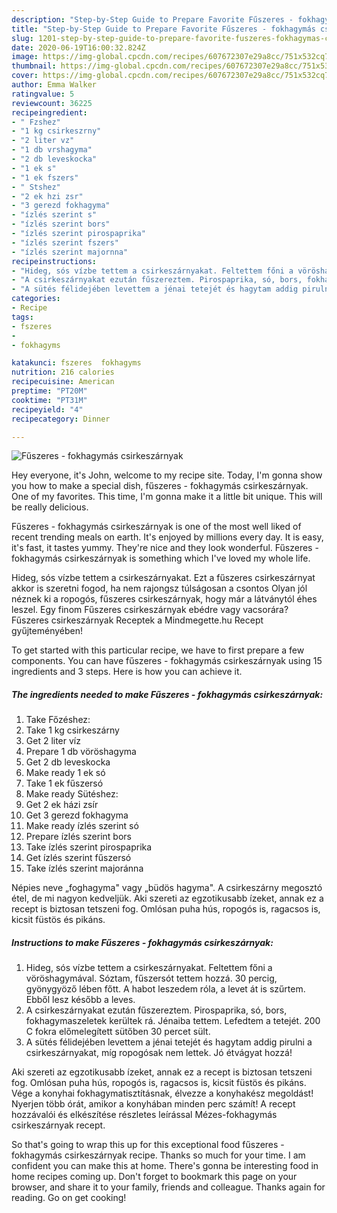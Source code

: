 ```yaml
---
description: "Step-by-Step Guide to Prepare Favorite Fűszeres - fokhagymás csirkeszárnyak"
title: "Step-by-Step Guide to Prepare Favorite Fűszeres - fokhagymás csirkeszárnyak"
slug: 1201-step-by-step-guide-to-prepare-favorite-fuszeres-fokhagymas-csirkeszarnyak
date: 2020-06-19T16:00:32.824Z
image: https://img-global.cpcdn.com/recipes/607672307e29a8cc/751x532cq70/fuszeres-fokhagymas-csirkeszarnyak-recept-foto.jpg
thumbnail: https://img-global.cpcdn.com/recipes/607672307e29a8cc/751x532cq70/fuszeres-fokhagymas-csirkeszarnyak-recept-foto.jpg
cover: https://img-global.cpcdn.com/recipes/607672307e29a8cc/751x532cq70/fuszeres-fokhagymas-csirkeszarnyak-recept-foto.jpg
author: Emma Walker
ratingvalue: 5
reviewcount: 36225
recipeingredient:
- " Fzshez"
- "1 kg csirkeszrny"
- "2 liter vz"
- "1 db vrshagyma"
- "2 db leveskocka"
- "1 ek s"
- "1 ek fszers"
- " Stshez"
- "2 ek hzi zsr"
- "3 gerezd fokhagyma"
- "ízlés szerint s"
- "ízlés szerint bors"
- "ízlés szerint pirospaprika"
- "ízlés szerint fszers"
- "ízlés szerint majornna"
recipeinstructions:
- "Hideg, sós vízbe tettem a csirkeszárnyakat. Feltettem főni a vöröshagymával. Sóztam, fűszersót tettem hozzá. 30 percig, gyönygyöző lében főtt. A habot leszedem róla, a levet át is szűrtem. Ebből lesz később a leves."
- "A csirkeszárnyakat ezután fűszereztem. Pirospaprika, só, bors, fokhagymaszeletek kerültek rá. Jénaiba tettem. Lefedtem a tetejét. 200 C fokra előmelegített sütőben 30 percet sült."
- "A sütés félidejében levettem a jénai tetejét és hagytam addig pirulni a csirkeszárnyakat, míg ropogósak nem lettek. Jó étvágyat hozzá!"
categories:
- Recipe
tags:
- fszeres
- 
- fokhagyms

katakunci: fszeres  fokhagyms 
nutrition: 216 calories
recipecuisine: American
preptime: "PT20M"
cooktime: "PT31M"
recipeyield: "4"
recipecategory: Dinner

---
```



![Fűszeres - fokhagymás csirkeszárnyak](https://img-global.cpcdn.com/recipes/607672307e29a8cc/751x532cq70/fuszeres-fokhagymas-csirkeszarnyak-recept-foto.jpg)

Hey everyone, it's John, welcome to my recipe site. Today, I'm gonna show you how to make a special dish, fűszeres - fokhagymás csirkeszárnyak. One of my favorites. This time, I'm gonna make it a little bit unique. This will be really delicious.

Fűszeres - fokhagymás csirkeszárnyak is one of the most well liked of recent trending meals on earth. It's enjoyed by millions every day. It is easy, it's fast, it tastes yummy. They're nice and they look wonderful. Fűszeres - fokhagymás csirkeszárnyak is something which I've loved my whole life.

Hideg, sós vízbe tettem a csirkeszárnyakat. Ezt a fűszeres csirkeszárnyat akkor is szeretni fogod, ha nem rajongsz túlságosan a csontos Olyan jól néznek ki a ropogós, fűszeres csirkeszárnyak, hogy már a látványtól éhes leszel. Egy finom Fűszeres csirkeszárnyak ebédre vagy vacsorára? Fűszeres csirkeszárnyak Receptek a Mindmegette.hu Recept gyűjteményében!


To get started with this particular recipe, we have to first prepare a few components. You can have fűszeres - fokhagymás csirkeszárnyak using 15 ingredients and 3 steps. Here is how you can achieve it.

<!--inarticleads1-->

##### The ingredients needed to make Fűszeres - fokhagymás csirkeszárnyak:

1. Take  Főzéshez:
1. Take 1 kg csirkeszárny
1. Get 2 liter víz
1. Prepare 1 db vöröshagyma
1. Get 2 db leveskocka
1. Make ready 1 ek só
1. Take 1 ek fűszersó
1. Make ready  Sütéshez:
1. Get 2 ek házi zsír
1. Get 3 gerezd fokhagyma
1. Make ready ízlés szerint só
1. Prepare ízlés szerint bors
1. Take ízlés szerint pirospaprika
1. Get ízlés szerint fűszersó
1. Take ízlés szerint majoránna


Népies neve „foghagyma&#34; vagy „büdös hagyma&#34;. A csirkeszárny megosztó étel, de mi nagyon kedveljük. Aki szereti az egzotikusabb ízeket, annak ez a recept is biztosan tetszeni fog. Omlósan puha hús, ropogós is, ragacsos is, kicsit füstös és pikáns. 

<!--inarticleads2-->

##### Instructions to make Fűszeres - fokhagymás csirkeszárnyak:

1. Hideg, sós vízbe tettem a csirkeszárnyakat. Feltettem főni a vöröshagymával. Sóztam, fűszersót tettem hozzá. 30 percig, gyönygyöző lében főtt. A habot leszedem róla, a levet át is szűrtem. Ebből lesz később a leves.
1. A csirkeszárnyakat ezután fűszereztem. Pirospaprika, só, bors, fokhagymaszeletek kerültek rá. Jénaiba tettem. Lefedtem a tetejét. 200 C fokra előmelegített sütőben 30 percet sült.
1. A sütés félidejében levettem a jénai tetejét és hagytam addig pirulni a csirkeszárnyakat, míg ropogósak nem lettek. Jó étvágyat hozzá!


Aki szereti az egzotikusabb ízeket, annak ez a recept is biztosan tetszeni fog. Omlósan puha hús, ropogós is, ragacsos is, kicsit füstös és pikáns. Vége a konyhai fokhagymatisztításnak, élvezze a konyhakész megoldást! Nyerjen több órát, amikor a konyhában minden perc számít! A recept hozzávalói és elkészítése részletes leírással Mézes-fokhagymás csirkeszárnyak recept. 

So that's going to wrap this up for this exceptional food fűszeres - fokhagymás csirkeszárnyak recipe. Thanks so much for your time. I am confident you can make this at home. There's gonna be interesting food in home recipes coming up. Don't forget to bookmark this page on your browser, and share it to your family, friends and colleague. Thanks again for reading. Go on get cooking!
